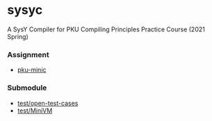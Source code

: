 # sysyc

A SysY Compiler for PKU Compiling Principles Practice Course (2021 Spring)

### Assignment

- [pku-minic](https://pku-minic.github.io/online-doc/)

### Submodule

- [test/open-test-cases](https://github.com/pku-minic/open-test-cases)
- [test/MiniVM](https://github.com/pku-minic/MiniVM)
